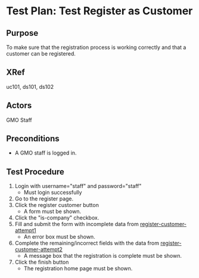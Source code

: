 Test Plan: Test Register as Customer
====================================

## Purpose

To make sure that the registration process is working correctly and that
a customer can be registered.


## XRef

uc101, ds101, ds102


## Actors

GMO Staff


## Preconditions

* A GMO staff is logged in.


## Test Procedure

1. Login with username="staff" and password="staff"
    * Must login successfully
2. Go to the register page.
3. Click the register customer button
    * A form must be shown.
4. Click the "is-company" checkbox.
5. Fill and submit the form with incomplete data from [register-customer-attempt1](../../casper/testdata/register-customer-attempt1.md)
    * An error box must be shown.
6. Complete the remaining/incorrect fields with the data from [register-customer-attempt2](../../casper/testdata/register-customer-attempt2.md)
    * A message box that the registration is complete must be shown.
7. Click the finish button
    * The registration home page must be shown.



